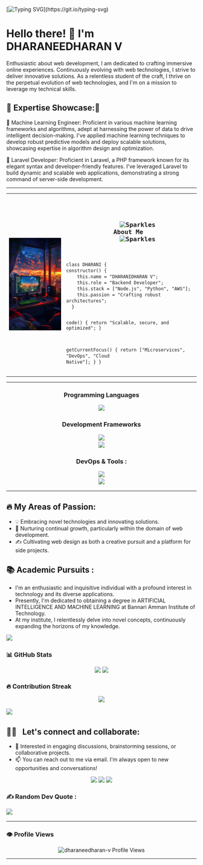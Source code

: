 [![Typing SVG](https://readme-typing-svg.herokuapp.com?size=24&width=600&lines=Welcome+To+My+GitHub+Profile!!!)](https://git.io/typing-svg)

<h1>Hello there! 👋 I'm DHARANEEDHARAN V </h1>




Enthusiastic about web development, I am dedicated to crafting immersive online experiences. Continuously evolving with web technologies, I strive to deliver innovative solutions. As a relentless student of the craft, I thrive on the perpetual evolution of web technologies, and I'm on a mission to leverage my technical skills.

## 🌟 Expertise Showcase:🌟

🔹 Machine Learning Engineer: Proficient in various machine learning frameworks and algorithms, adept at harnessing the power of data to drive intelligent decision-making. I've applied machine learning techniques to develop robust predictive models and deploy scalable solutions, showcasing expertise in algorithm design and optimization.



🔹 Laravel Developer: Proficient in Laravel, a PHP framework known for its elegant syntax and developer-friendly features. I've leveraged Laravel to build dynamic and scalable web applications, demonstrating a strong command of server-side development.

---


<div align="center">
  <table>
    <tr>
      <td>
        <img src="/git.jpg" width="200">
      </td>
      <td>
        <pre>
<!--<code>
 class DHARANI {
  constructor() {
    this.name = "DHARANIDHARAN V";
    this.role = "BACKEND ARCHITECT";
    this.stack = ["Node.js", "Python", "AWS", "Docker"];
    this.passion = "Crafting scalable backend ecosystems";
    this.motto = "Code with purpose, deploy with confidence";
  }
  currentMission() {
    return [
      "Building microservices architecture",
      "Exploring serverless computing",
      "Mastering Kubernetes orchestration"
    ];
  }
  codePhilosophy() {
    return "Write code that tells a story, " +
           "design systems that scale, " +
           "and build solutions that matter.";
  }
  getStatus() {
    return "Always learning, always building";
  }
}
// Initialize the developer
const developer = new DHARANI();
console.log(developer.codePhilosophy());
</code> -->
<h3 align="center">
	<img src="https://github.com/JaKooLit/Telegram-Animated-Emojis/blob/main/Activity/Sparkles.webp" alt="Sparkles" width="38" height="38" />
About Me 
	<img src="https://github.com/JaKooLit/Telegram-Animated-Emojis/blob/main/Activity/Sparkles.webp" alt="Sparkles" width="38" height="38" />
</h3>
<code >
class DHARANI {
constructor() {
    this.name = "DHARANIDHARAN V";
    this.role = "Backend Developer";
    this.stack = ["Node.js", "Python", "AWS"];
    this.passion = "Crafting robust architectures";
  }

  code() {
    return "Scalable, secure, and optimized";
  }

  getCurrentFocus() {
    return ["Microservices", "DevOps", "Cloud Native"];
  }
}
</code>
        </pre>
      </td>
    </tr>
  </table>
</div>

---


<h3 align="center"> Programming Languages </h3>
<div align="center">
  <img src="https://skillicons.dev/icons?i=c,java,python,javascript" />
</div>

<h3 align="center"> Development Frameworks</h3>
<div align="center">
  <img src="https://skillicons.dev/icons?i=html,css,javascript,react,tailwind" />
  <br>
  <img src="https://skillicons.dev/icons?i=nextjs,nodejs,laravel,flask,fastapi,mysql,postman" />
</div>

<h3 align="center"> DevOps & Tools :</h3>
<div align="center">
  <img src="https://skillicons.dev/icons?i=aws,azure,gcp" />
  <br>
  <img src="https://skillicons.dev/icons?i=git,github,docker,kubernetes,githubactions,ansible,grafana,jenkins,terraform,linux" />
</div>

---


<!--
<div align="center">
  <img src="https://media.giphy.com/media/dWesBcTLavkZuG35MI/giphy.gif" width="350" height="200"/>
</div>

-->

## 🔥 My Areas of Passion:

- 💡 Embracing novel technologies and innovating solutions.
- 🌱 Nurturing continual growth, particularly within the domain of web development.
- ✍️ Cultivating web design as both a creative pursuit and a platform for side projects.
  
## 📚 Academic Pursuits :

- I'm an enthusiastic and inquisitive individual with a profound interest in technology and its diverse applications.
- Presently, I'm dedicated to obtaining a degree in ARTIFICIAL INTELLIGENCE AND MACHINE LEARNING at Bannari Amman Institute of Technology.
- At my institute, I relentlessly delve into novel concepts, continuously expanding the horizons of my knowledge.

<img src="https://user-images.githubusercontent.com/73097560/115834477-dbab4500-a447-11eb-908a-139a6edaec5c.gif">

### 📊 GitHub Stats

<p align="center">
  <img src="https://github-readme-stats.vercel.app/api?username=dharaneedharan-v&show_icons=true&theme=radical" height="150" />
  <img src="https://github-readme-stats.vercel.app/api/top-langs/?username=dharaneedharan-v&layout=compact&theme=radical" height="150"/>
</p>


### 🔥 Contribution Streak

<p align="center">
<img src="https://github-readme-streak-stats.herokuapp.com/?user=dharaneedharan-v&theme=vue-dark&hide_border=true"/>
</p>

<img src="https://user-images.githubusercontent.com/73097560/115834477-dbab4500-a447-11eb-908a-139a6edaec5c.gif">


## 🤝🏻 &nbsp; Let's connect and collaborate:

- 💬 Interested in engaging discussions, brainstorming sessions, or collaborative projects.
- 📫 You can reach out to me via email. I'm always open to new opportunities and conversations!

<div align="center">
  <a href="https://dharaneedharan-v.me/" target="_blank"><img src="https://skillicons.dev/icons?i=devto"/></a>
  <a href="mailto:dharaneedharan.al22@gmail.com" ><img src="https://skillicons.dev/icons?i=gmail&theme=light" /></a>
  <a href="https://www.linkedin.com/in/dharaneedharan-v/" target="_blank"><img src="https://skillicons.dev/icons?i=linkedin" /></a>
</div>

### ✍️ Random Dev Quote :

![](https://quotes-github-readme.vercel.app/api?type=horizontal&theme=radical)

---


### 👁 Profile Views 

<p align="center"> <img src="https://komarev.com/ghpvc/?username=dharaneedharan-v&label=Profile%20Views&color=0e75b6&style=for-the-badge" alt="dharaneedharan-v Profile Views"/> </p>

---













